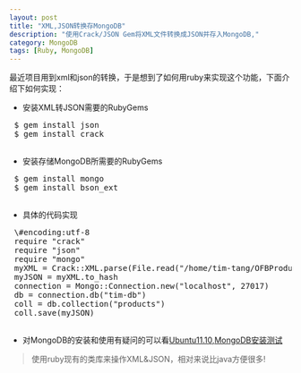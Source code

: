 ```yaml
---
layout: post
title: "XML,JSON转换存MongoDB"
description: "使用Crack/JSON Gem将XML文件转换成JSON并存入MongoDB,"
category: MongoDB
tags: [Ruby, MongoDB]
---
```


最近项目用到xml和json的转换，于是想到了如何用ruby来实现这个功能，下面介绍下如何实现：

 - 安装XML转JSON需要的RubyGems
 <pre>
 $ gem install json
 $ gem install crack
 </pre>

 - 安装存储MongoDB所需要的RubyGems
 <pre>
 $ gem install mongo
 $ gem install bson_ext
 </pre>

 - 具体的代码实现
 <pre>
 \#encoding:utf-8
 require "crack"
 require "json"
 require "mongo"
 myXML = Crack::XML.parse(File.read("/home/tim-tang/OFBProductCategory1.xml"))
 myJSON = myXML.to_hash
 connection = Mongo::Connection.new("localhost", 27017)
 db = connection.db("tim-db")
 coll = db.collection("products")
 coll.save(myJSON)
 </pre>

 - 对MongoDB的安装和使用有疑问的可以看[Ubuntu11.10,MongoDB安装测试][1]

 > 使用ruby现有的类库来操作XML&JSON，相对来说比java方便很多!

 [1]: http://tim.everyday-cn.com/Ubuntu/2011/10/31/ubuntu11-10-mongodb.html
